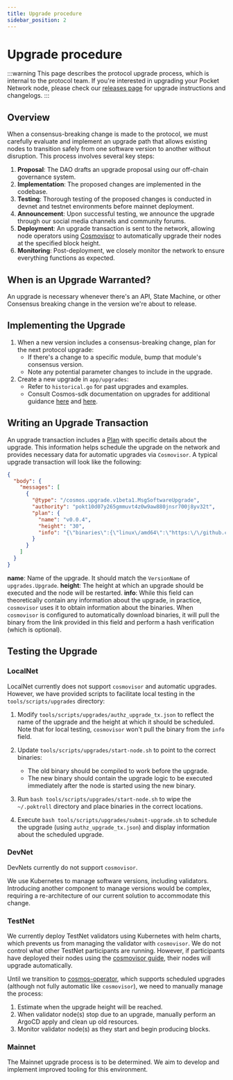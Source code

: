 ```yaml
---
title: Upgrade procedure
sidebar_position: 2
---
```


# Upgrade procedure <!-- omit in toc -->

:::warning
This page describes the protocol upgrade process, which is internal to the protocol team. If you're interested in upgrading your Pocket Network node, please check our [releases page](https://github.com/pokt-network/poktroll/releases) for upgrade instructions and changelogs.
:::

## Overview <!-- omit in toc -->

When a consensus-breaking change is made to the protocol, we must carefully evaluate and implement an upgrade path that allows existing nodes to transition safely from one software version to another without disruption. This process involves several key steps:

1. **Proposal**: The DAO drafts an upgrade proposal using our off-chain governance system.
2. **Implementation**: The proposed changes are implemented in the codebase.
3. **Testing**: Thorough testing of the proposed changes is conducted in devnet and testnet environments before mainnet deployment.
4. **Announcement**: Upon successful testing, we announce the upgrade through our social media channels and community forums.
5. **Deployment**: An upgrade transaction is sent to the network, allowing node operators using [Cosmovisor](../../operate/run_a_node/full_node_cosmovisor.md) to automatically upgrade their nodes at the specified block height.
6. **Monitoring**: Post-deployment, we closely monitor the network to ensure everything functions as expected.

## When is an Upgrade Warranted?

An upgrade is necessary whenever there's an API, State Machine, or other Consensus breaking change in the version we're about to release.

## Implementing the Upgrade

1. When a new version includes a consensus-breaking change, plan for the next protocol upgrade:
   - If there's a change to a specific module, bump that module's consensus version.
   - Note any potential parameter changes to include in the upgrade.
2. Create a new upgrade in `app/upgrades`:
   - Refer to `historical.go` for past upgrades and examples.
   - Consult Cosmos-sdk documentation on upgrades for additional guidance [here](https://docs.cosmos.network/main/build/building-apps/app-upgrade) and [here](https://docs.cosmos.network/main/build/modules/upgrade).

## Writing an Upgrade Transaction

An upgrade transaction includes a [Plan](https://github.com/cosmos/cosmos-sdk/blob/0fda53f265de4bcf4be1a13ea9fad450fc2e66d4/x/upgrade/proto/cosmos/upgrade/v1beta1/upgrade.proto#L14) with specific details about the upgrade. This information helps schedule the upgrade on the network and provides necessary data for automatic upgrades via `Cosmovisor`. A typical upgrade transaction will look like the following:

```json
{
  "body": {
    "messages": [
      {
        "@type": "/cosmos.upgrade.v1beta1.MsgSoftwareUpgrade",
        "authority": "pokt10d07y265gmmuvt4z0w9aw880jnsr700j8yv32t",
        "plan": {
          "name": "v0.0.4",
          "height": "30",
          "info": "{\"binaries\":{\"linux\/amd64\":\"https:\/\/github.com\/pokt-network\/poktroll\/releases\/download\/v0.0.4\/poktroll_linux_amd64.tar.gz?checksum=sha256:49d2bcea02702f3dcb082054dc4e7fdd93c89fcd6ff04f2bf50227dacc455638\",\"linux\/arm64\":\"https:\/\/github.com\/pokt-network\/poktroll\/releases\/download\/v0.0.4\/poktroll_linux_arm64.tar.gz?checksum=sha256:698f3fa8fa577795e330763f1dbb89a8081b552724aa154f5029d16a34baa7d8\",\"darwin\/amd64\":\"https:\/\/github.com\/pokt-network\/poktroll\/releases\/download\/v0.0.4\/poktroll_darwin_amd64.tar.gz?checksum=sha256:5ecb351fb2f1fc06013e328e5c0f245ac5e815c0b82fb6ceed61bc71b18bf8e9\",\"darwin\/arm64\":\"https:\/\/github.com\/pokt-network\/poktroll\/releases\/download\/v0.0.4\/poktroll_darwin_arm64.tar.gz?checksum=sha256:a935ab83cd770880b62d6aded3fc8dd37a30bfd15b30022e473e8387304e1c70\"}}"
        }
      }
    ]
  }
}
```

**name**: Name of the upgrade. It should match the `VersionName` of `upgrades.Upgrade`.
**height**: The height at which an upgrade should be executed and the node will be restarted.
**info**: While this field can theoretically contain any information about the upgrade, in practice, `cosmovisor` uses it to obtain information about the binaries. When `cosmovisor` is configured to automatically download binaries, it will pull the binary from the link provided in this field and perform a hash verification (which is optional).

## Testing the Upgrade

### LocalNet

LocalNet currently does not support `cosmovisor` and automatic upgrades. However, we have provided scripts to facilitate local testing in the `tools/scripts/upgrades` directory:

1. Modify `tools/scripts/upgrades/authz_upgrade_tx.json` to reflect the name of the upgrade and the height at which it should be scheduled. Note that for local testing, `cosmovisor` won't pull the binary from the `info` field.

2. Update `tools/scripts/upgrades/start-node.sh` to point to the correct binaries:
   - The old binary should be compiled to work before the upgrade.
   - The new binary should contain the upgrade logic to be executed immediately after the node is started using the new binary.

3. Run `bash tools/scripts/upgrades/start-node.sh` to wipe the `~/.poktroll` directory and place binaries in the correct locations.

4. Execute `bash tools/scripts/upgrades/submit-upgrade.sh` to schedule the upgrade (using `authz_upgrade_tx.json`) and display information about the scheduled upgrade.

### DevNet

DevNets currently do not support `cosmovisor`.

We use Kubernetes to manage software versions, including validators. Introducing another component to manage versions would be complex, requiring a re-architecture of our current solution to accommodate this change.

### TestNet

We currently deploy TestNet validators using Kubernetes with helm charts, which prevents us from managing the validator with `cosmovisor`. We do not control what other TestNet participants are running. However, if participants have deployed their nodes using the [cosmovisor guide](../../operate/run_a_node/full_node_cosmovisor.md), their nodes will upgrade automatically.

Until we transition to [cosmos-operator](https://github.com/strangelove-ventures/cosmos-operator), which supports scheduled upgrades (although not fully automatic like `cosmovisor`), we need to manually manage the process:

1. Estimate when the upgrade height will be reached.
2. When validator node(s) stop due to an upgrade, manually perform an ArgoCD apply and clean up old resources.
3. Monitor validator node(s) as they start and begin producing blocks.

### Mainnet

The Mainnet upgrade process is to be determined. We aim to develop and implement improved tooling for this environment.